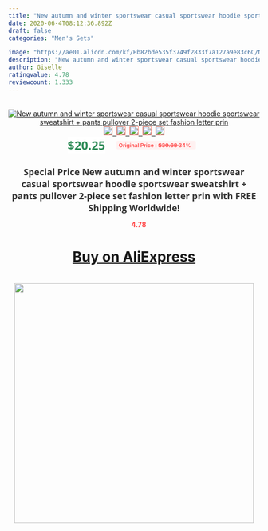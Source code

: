 ```yaml
---
title: "New autumn and winter sportswear casual sportswear hoodie sportswear sweatshirt + pants pullover 2-piece set fashion letter prin"
date: 2020-06-4T08:12:36.892Z
draft: false
categories: "Men's Sets"

image: "https://ae01.alicdn.com/kf/Hb82bde535f3749f2833f7a127a9e83c6C/New-autumn-and-winter-sportswear-casual-sportswear-hoodie-sportswear-sweatshirt-pants-pullover-2-piece-set-fashion.jpg"
description: "New autumn and winter sportswear casual sportswear hoodie sportswear sweatshirt + pants pullover 2-piece set fashion letter prin"
author: Giselle
ratingvalue: 4.78
reviewcount: 1.333
---
```

<br>
<div style="text-align: center;">
<a href="https://s.click.aliexpress.com/e/_A1bWPj" target="_blank" rel="nofollow noopener noreferrer"><img alt="New autumn and winter sportswear casual sportswear hoodie sportswear sweatshirt + pants pullover 2-piece set fashion letter prin" class="magnifier-image" src="https://ae01.alicdn.com/kf/Hb82bde535f3749f2833f7a127a9e83c6C/New-autumn-and-winter-sportswear-casual-sportswear-hoodie-sportswear-sweatshirt-pants-pullover-2-piece-set-fashion.jpg_640x640.jpg">
<br>
<img style="border:1px solid salmon" src="https://ae01.alicdn.com/kf/Hb82bde535f3749f2833f7a127a9e83c6C/New-autumn-and-winter-sportswear-casual-sportswear-hoodie-sportswear-sweatshirt-pants-pullover-2-piece-set-fashion.jpg_120x120.jpg">&nbsp;&nbsp;<img style="border:1px solid salmon" src="https://ae01.alicdn.com/kf/H4001ba6a2bab4c0683cabbbfa3db3393s/New-autumn-and-winter-sportswear-casual-sportswear-hoodie-sportswear-sweatshirt-pants-pullover-2-piece-set-fashion.jpg_120x120.jpg">&nbsp;&nbsp;<img style="border:1px solid salmon" src="https://ae01.alicdn.com/kf/H8f708b0fcf074efc86ebcb4f89d9d9854/New-autumn-and-winter-sportswear-casual-sportswear-hoodie-sportswear-sweatshirt-pants-pullover-2-piece-set-fashion.jpg_120x120.jpg">&nbsp;&nbsp;<img style="border:1px solid salmon" src="https://ae01.alicdn.com/kf/H1d189206dfe84f93bfaf8511bb0d8735b/New-autumn-and-winter-sportswear-casual-sportswear-hoodie-sportswear-sweatshirt-pants-pullover-2-piece-set-fashion.jpg_120x120.jpg">&nbsp;&nbsp;<img style="border:1px solid salmon" src="https://ae01.alicdn.com/kf/H69651791e7314f388b2a79b80317e35dq/New-autumn-and-winter-sportswear-casual-sportswear-hoodie-sportswear-sweatshirt-pants-pullover-2-piece-set-fashion.jpg_120x120.jpg"></a></div><br0>
<div style="text-align: center;"><span style="background-color: white; border: 0px; box-sizing: border-box; color: seagreen; display: inline-block; font-family: &quot;open sans&quot; , &quot;arial&quot; , &quot;helvetica&quot; , sans-serif , &quot;heiti&quot;; font-size: 24px; font-stretch: inherit; font-weight: 700; line-height: inherit; margin: 0px 10px 0px 0px; padding: 0px; vertical-align: middle;">$20.25 </span>
<span style="background: rgb(255 , 241 , 241); border-radius: 3px; border: 0px; box-sizing: border-box; color: #ff4747; display: inline-block; font-family: inherit; font-size: 12px; font-stretch: inherit; font-style: inherit; font-variant: inherit; font-weight: 600; line-height: inherit; margin: 0px; padding: 2px 5px; transform: scale(0.9); vertical-align: middle;">Original Price : <b style="text-decoration: line-through;">$30.68 </b> 34%&nbsp;&nbsp;</span></div>
<h1 style="color: #333333; display: inline-block; font-family: &quot;open sans&quot; , &quot;arial&quot; , &quot;helvetica&quot; , sans-serif , &quot;heiti&quot;; font-size: 18px; font-stretch: inherit; font-weight: 700; text-align: center;">Special Price New autumn and winter sportswear casual sportswear hoodie sportswear sweatshirt + pants pullover 2-piece set fashion letter prin with FREE Shipping Worldwide!</h1>
<div style="color: #ff4747; text-align: center;">
<img src="https://4.bp.blogspot.com/-M0ZcTcb-5uY/XleCXlxnR4I/AAAAAAAAAEc/OrjgMkXV1oMQFaCRZj5HQwOCBcu3w1FegCPcBGAYYCw/s1600/star.png" style="height: 15px;">&nbsp;<b>4.78</b></div>
<div class="button_cont" align="center"><a class="buynow_a" href="https://s.click.aliexpress.com/e/_A1bWPj" target="_blank" rel="nofollow noopener noreferrer"><H1>Buy on AliExpress</H1></a></div><br>
<div class="separator" style="clear: both; text-align: center;">
<img src="https://lh3.googleusercontent.com/-pTy5HemUv9M/XlePHvY0dAI/AAAAAAAAAE4/0nX5iRUoIWY8eMW9Dpxeirr157OZliDIgCLcBGAsYHQ/s1600/badge.gif" width="480">
</div>
